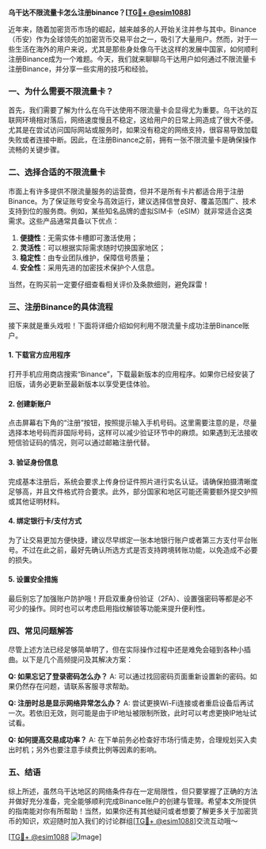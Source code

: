 **乌干达不限流量卡怎么注册binance？[[TG💪+ @esim1088](https://t.me/s/esim1088)]**

近年来，随着加密货币市场的崛起，越来越多的人开始关注并参与其中。Binance（币安）作为全球领先的加密货币交易平台之一，吸引了大量用户。然而，对于一些生活在海外的用户来说，尤其是那些身处像乌干达这样的发展中国家，如何顺利注册Binance成为一个难题。今天，我们就来聊聊乌干达用户如何通过不限流量卡注册Binance，并分享一些实用的技巧和经验。

### 一、为什么需要不限流量卡？

首先，我们需要了解为什么在乌干达使用不限流量卡会显得尤为重要。乌干达的互联网环境相对落后，网络速度慢且不稳定，这给用户的日常上网造成了很大不便。尤其是在尝试访问国际网站或服务时，如果没有稳定的网络支持，很容易导致加载失败或者连接中断。因此，在注册Binance之前，拥有一张不限流量卡是确保操作流畅的关键步骤。

### 二、选择合适的不限流量卡

市面上有许多提供不限流量服务的运营商，但并不是所有卡片都适合用于注册Binance。为了保证账号安全与高效运行，建议选择信誉良好、覆盖范围广、技术支持到位的服务商。例如，某些知名品牌的虚拟SIM卡（eSIM）就非常适合这类需求。这些产品通常具备以下优点：

1. **便捷性**：无需实体卡槽即可激活使用；
2. **灵活性**：可以根据实际需求随时切换国家地区；
3. **稳定性**：由专业团队维护，保障信号质量；
4. **安全性**：采用先进的加密技术保护个人信息。

当然，在购买前一定要仔细查看相关评价及条款细则，避免踩雷！

### 三、注册Binance的具体流程

接下来就是重头戏啦！下面将详细介绍如何利用不限流量卡成功注册Binance账户。

#### 1. 下载官方应用程序

打开手机应用商店搜索“Binance”，下载最新版本的应用程序。如果你已经安装了旧版，请务必更新至最新版本以享受更佳体验。

#### 2. 创建新账户

点击屏幕右下角的“注册”按钮，按照提示输入手机号码。这里需要注意的是，尽量选择本地号码而非国际号码，这样可以减少验证环节中的麻烦。如果遇到无法接收短信验证码的情况，则可以通过邮箱注册代替。

#### 3. 验证身份信息

完成基本注册后，系统会要求上传身份证件照片进行实名认证。请确保拍摄清晰度足够高，并且文件格式符合要求。此外，部分国家和地区可能还需要额外提交护照或其他证明材料。

#### 4. 绑定银行卡/支付方式

为了让交易更加方便快捷，建议尽早绑定一张本地银行账户或者第三方支付平台账号。不过在此之前，最好先确认所选方式是否支持跨境转账功能，以免造成不必要的损失。

#### 5. 设置安全措施

最后别忘了加强账户防护哦！开启双重身份验证（2FA）、设置强密码等都是必不可少的操作。同时也可以考虑启用指纹解锁等功能来提升便利性。

### 四、常见问题解答

尽管上述方法已经足够简单明了，但在实际操作过程中还是难免会碰到各种小插曲。以下是几个高频提问及其解决方案：

**Q: 如果忘记了登录密码怎么办？**
A: 可以通过找回密码页面重新设置新的密码。如果仍然存在问题，请联系客服寻求帮助。

**Q: 注册时总是显示网络异常怎么办？**
A: 尝试更换Wi-Fi连接或者重启设备后再试一次。若依旧无效，则可能是由于IP地址被限制所致，此时可以考虑更换IP地址试试看。

**Q: 如何提高交易成功率？**
A: 在下单前务必检查好市场行情走势，合理规划买入卖出时机；另外也要注意手续费比例等因素的影响。

### 五、结语

综上所述，虽然乌干达地区的网络条件存在一定局限性，但只要掌握了正确的方法并做好充分准备，完全能够顺利完成Binance账户的创建与管理。希望本文所提供的指南能对你有所帮助！当然，如果你还有其他疑问或者想要了解更多关于加密货币的知识，欢迎随时加入我们的讨论群组[[TG💪+ @esim1088](https://t.me/s/esim1088)]交流互动哦～

[[TG💪+ @esim1088](https://t.me/s/esim1088) ![Image](https://i.postimg.cc/4NQfJmqS/Snipaste-2025-05-13-00-14-12.png)]